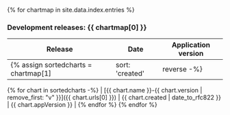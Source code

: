 {% for chartmap in site.data.index.entries %}
### Development releases: {{ chartmap[0] }}

| Release | Date | Application version |
|---------|------|---------------------|
  {% assign sortedcharts = chartmap[1] | sort: 'created' | reverse -%}
  {% for chart in sortedcharts -%}
| [{{ chart.name }}-{{ chart.version | remove_first: "v" }}]({{ chart.urls[0] }}) | {{ chart.created | date_to_rfc822 }} | {{ chart.appVersion }} |
  {% endfor %}
{% endfor %}
